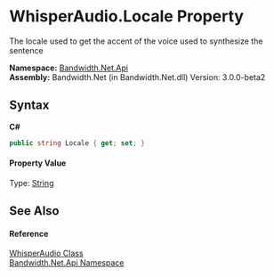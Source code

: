 ﻿# WhisperAudio.Locale Property 
 

The locale used to get the accent of the voice used to synthesize the sentence

**Namespace:**&nbsp;<a href ="N_Bandwidth_Net_Api.md">Bandwidth.Net.Api</a><br />**Assembly:**&nbsp;Bandwidth.Net (in Bandwidth.Net.dll) Version: 3.0.0-beta2

## Syntax

**C#**<br />
``` C#
public string Locale { get; set; }
```


#### Property Value
Type: <a href="http://msdn2.microsoft.com/en-us/library/s1wwdcbf" target="_blank">String</a>

## See Also


#### Reference
<a href ="T_Bandwidth_Net_Api_WhisperAudio.md">WhisperAudio Class</a><br /><a href ="N_Bandwidth_Net_Api.md">Bandwidth.Net.Api Namespace</a><br />